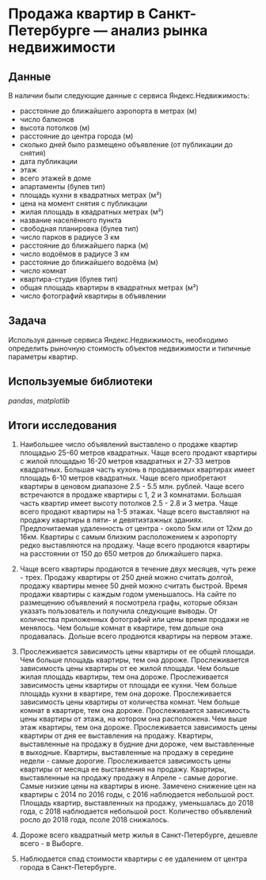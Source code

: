 # Продажа квартир в Санкт-Петербурге — анализ рынка недвижимости


## Данные

В наличии были следующие данные с сервиса Яндекс.Недвижимость:
- расстояние до ближайшего аэропорта в метрах (м)
- число балконов
- высота потолков (м)
- расстояние до центра города (м)
- сколько дней было размещено объявление (от публикации до снятия)
- дата публикации
- этаж
- всего этажей в доме
- апартаменты (булев тип)
- площадь кухни в квадратных метрах (м²)
- цена на момент снятия с публикации
- жилая площадь в квадратных метрах (м²)
- название населённого пункта
- свободная планировка (булев тип)
- число парков в радиусе 3 км
- расстояние до ближайшего парка (м)
- число водоёмов в радиусе 3 км
- расстояние до ближайшего водоёма (м)
- число комнат
- квартира-студия (булев тип)
- общая площадь квартиры в квадратных метрах (м²)
- число фотографий квартиры в объявлении

## Задача

Используя данные сервиса Яндекс.Недвижимость, необходимо определить рыночную стоимость объектов недвижимости и типичные параметры квартир.

## Используемые библиотеки
*pandas*, *matplotlib*

## Итоги исследования

1) Наибольшее число объявлений выставлено о продаже квартир площадью 25-60 метров квадратных. Чаще всего продают квартиры с жилой площадью 16-20 метров квадратных и 27-33 метров квадратных. Большая часть кухонь в продаваемых квартирах имеет площадь 6-10 метров квадратных. Чаще всего приобретают квартиры в ценовом диапазоне 2.5 - 5.5 млн. рублей. Чаще всего встречаются в продаже квартиры с 1, 2 и 3 комнатами. Большая часть квартир имеет высоту потолков 2.5 - 2.8 и 3 метра. Чаще всего продают квартиры на 1-5 этажах. Чаще всего выставляют на продажу квартиры в пяти- и девятиэтажных зданиях. Предпочитаемая удаленность от центра - около 5км или от 12км до 16км. Квартиры с самым близким расположением к аэропорту редко выставляются на продажу. Чаще всего продаются квартиры на расстоянии от 150 до 650 метров до ближайшего парка.

2) Чаще всего квартиры продаются в течение двух месяцев, чуть реже - трех. Продажу квартиры от 250 дней можно считать долгой, продажу квартиры менее 50 дней можно считать быстрой. Время продажи квартиры с каждым годом уменьшалось. На сайте по размещению объявлений я посмотрела графы, которые обязан указать пользователь и получила следующие выводы. От количества приложенных фотографий или цены время продажи не менялось. Чем больше комнат в квартире, тем дольше она продавалась. Дольше всего продаются квартиры на первом этаже.

3) Прослеживается зависимость цены квартиры от ее общей площади. Чем больше площадь квартиры, тем она дороже. Прослеживается зависимость цены квартиры от ее жилой площади. Чем больше жилая площадь квартиры, тем она дороже. Прослеживается зависимость цены квартиры от площади ее кухни. Чем больше площадь кухни в квартире, тем она дороже. Прослеживается зависимость цены квартиры от количества комнат. Чем больше комнат в квартире, тем она дороже. Прослеживается зависимость цены квартиры от этажа, на котором она расположена. Чем выше этаж квартиры, тем она дороже. Прослеживается зависимость цены квартиры от дня ее выставления на продажу. Квартиры, выставленные на продажу в будние дни дороже, чем выставленные в выходные. Квартиры, выставленные на продажу в середине недели - самые дорогие. Прослеживается зависимость цены квартиры от месяца ее выставления на продажу. Квартиры, выставленные на продажу продажу в Апреле - самые дорогие. Самые низкие цены на квартиры в июне. Замечено снижение цен на квартиры с 2014 по 2016 годы, с 2016 наблюдается небольшой рост. Площадь квартир, выставленных на продажу, уменьшалась до 2018 года, с 2018 наблюдается небольшой рост. Количество объявлений росло до 2018 года, псоле 2018 снижалось.

4) Дороже всего квадратный метр жилья в Санкт-Петербурге, дешевле всего - в Выборге.

5) Наблюдается спад стоимости квартиры с ее удалением от центра города в Санкт-Петербурге.